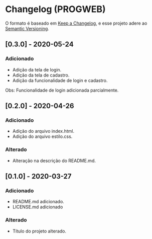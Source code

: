 # Changelog (PROGWEB)

O formato é baseado em [Keep a Changelog](https://keepachangelog.com/en/1.0.0/),
e esse projeto adere ao [Semantic Versioning](https://semver.org/spec/v2.0.0.html).

## [0.3.0] - 2020-05-24

### Adicionado

- Adição da tela de login.
- Adição da tela de cadastro.
- Adição da funcionalidade de login e cadastro.

Obs: Funcionalidade de login adicionada parcialmente.

## [0.2.0] - 2020-04-26

### Adicionado

- Adição do arquivo index.html.
- Adição do arquivo estilo.css.

### Alterado

- Alteração na descrição do README.md.


## [0.1.0] - 2020-03-27

### Adicionado

- README.md adicionado.
- LICENSE.md adicionado

### Alterado

- Título do projeto alterado.